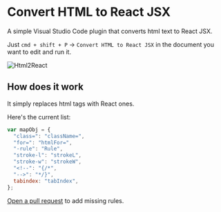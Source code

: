 # Convert HTML to React JSX

A simple Visual Studio Code plugin that converts html text to React JSX.

Just `cmd + shift + P` -> `Convert HTML to React JSX` in the document you want to edit and run it.


![Html2React](https://github.com/PB2204/Html2React/assets/120979437/7a5162cc-a1c2-4b83-b6d1-ab6fedb69dd9)

## How does it work

It simply replaces html tags with React ones.

Here's the current list:

```js
var mapObj = {
  "class=": "className=",
  "for=": "htmlFor=",
  "-rule": "Rule",
  "stroke-l": "strokeL",
  "stroke-w": "strokeW",
  "<!--": "{/*",
  "-->": "*/}",
  tabindex: "tabIndex",
};
```

[Open a pull request](https://github.com/PB2204/Html2React/compare) to add missing rules.
